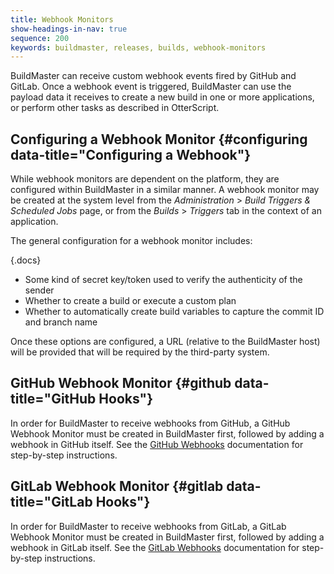 ```yaml
---
title: Webhook Monitors
show-headings-in-nav: true
sequence: 200
keywords: buildmaster, releases, builds, webhook-monitors
---
```


BuildMaster can receive custom webhook events fired by GitHub and GitLab. Once a webhook event is triggered, BuildMaster can use the payload data it receives to create a new build in one or more applications, or perform other tasks as described in OtterScript.

## Configuring a Webhook Monitor {#configuring data-title="Configuring a Webhook"}

While webhook monitors are dependent on the platform, they are configured within BuildMaster in a similar manner. A webhook monitor may be created at the system level from the *Administration* > *Build Triggers & Scheduled Jobs* page, or from the *Builds* > *Triggers* tab in the context of an application.

The general configuration for a webhook monitor includes:

{.docs}
 - Some kind of secret key/token used to verify the authenticity of the sender
 - Whether to create a build or execute a custom plan
 - Whether to automatically create build variables to capture the commit ID and branch name

Once these options are configured, a URL (relative to the BuildMaster host) will be provided that will be required by the third-party system.

## GitHub Webhook Monitor {#github data-title="GitHub Hooks"}

In order for BuildMaster to receive webhooks from GitHub, a GitHub Webhook Monitor must be created in BuildMaster first, followed by adding a webhook in GitHub itself. See the [GitHub Webhooks](github-hooks) documentation for step-by-step instructions.

## GitLab Webhook Monitor {#gitlab data-title="GitLab Hooks"}

In order for BuildMaster to receive webhooks from GitLab, a GitLab Webhook Monitor must be created in BuildMaster first, followed by adding a webhook in GitLab itself. See the [GitLab Webhooks](gitlab-hooks) documentation for step-by-step instructions.

